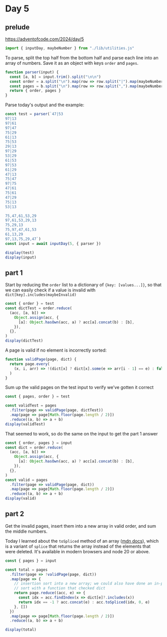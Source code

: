 # Day 5

## prelude

https://adventofcode.com/2024/day/5

```js echo
import { inputDay, maybeNumber } from "./lib/utilities.js"
```

To parse, split the top half from the bottom half and parse each line into an array of numbers. Save it as an object with keys `order` and `pages`.

```js echo
function parser(input) {
  const [a, b] = input.trim().split("\n\n")
  const order = a.split("\n").map(row => row.split("|").map(maybeNumber))
  const pages = b.split("\n").map(row => row.split(",").map(maybeNumber))
  return { order, pages }
}
```

Parse today's output and the example:

```js
const test = parser(`47|53
97|13
97|61
97|47
75|29
61|13
75|53
29|13
97|29
53|29
61|53
97|53
61|29
47|13
75|47
97|75
47|61
75|61
47|29
75|13
53|13

75,47,61,53,29
97,61,53,29,13
75,29,13
75,97,47,61,53
61,13,29
97,13,75,29,47`)
const input = await inputDay(5, { parser })
```

```js echo
display(test)
display(input)
```

## part 1

Start by reducing the `order` list to a dictionary of `{key: [values...]}`, so that we can easily check if a value is invalid with `dict[key].includes(maybeInvalid)`

```js echo
const { order } = test
const dictTest = order.reduce(
  (acc, [a, b]) =>
    Object.assign(acc, {
      [a]: Object.hasOwn(acc, a) ? acc[a].concat(b) : [b],
    }),
  {},
)
display(dictTest)
```

A page is valid if no element is incorrectly sorted:

```js echo
function validPage(page, dict) {
  return page.every(
    (x, i, arr) => !(dict[x] ? dict[x].some(e => arr[i - 1] == e) : false),
  )
}
```

Sum up the valid pages on the test input to verify we've gotten it correct

```js echo
const { pages, order } = test

const validTest = pages
  .filter(page => validPage(page, dictTest))
  .map(page => page[Math.floor(page.length / 2)])
  .reduce((a, b) => a + b)
display(validTest)
```

That seemed to work, so do the same on the input to get the part 1 answer

```js echo
const { order, pages } = input
const dict = order.reduce(
  (acc, [a, b]) =>
    Object.assign(acc, {
      [a]: Object.hasOwn(acc, a) ? acc[a].concat(b) : [b],
    }),
  {},
)
const valid = pages
  .filter(page => validPage(page, dict))
  .map(page => page[Math.floor(page.length / 2)])
  .reduce((a, b) => a + b)
display(valid)
```

## part 2

Get the invalid pages, insert them into a new array in valid order, and sum the middle numbers.

Today I learned about the `toSpliced` method of an array ([mdn docs](https://developer.mozilla.org/en-US/docs/Web/JavaScript/Reference/Global_Objects/Array/toSpliced)), which is a variant of `splice` that returns the array instead of the elements that were deleted. It's available in modern browsers and node 20 or above.

```js echo
const { pages } = input

const total = pages
  .filter(page => !validPage(page, dict))
  .map(page => {
    // insertion sort into a new array; we could also have done an in-place
    // sort with a function that checked dict
    return page.reduce((acc, e) => {
      const idx = acc.findIndex(x => dict[e]?.includes(x))
      return idx == -1 ? acc.concat(e) : acc.toSpliced(idx, 0, e)
    }, [])
  })
  .map(page => page[Math.floor(page.length / 2)])
  .reduce((a, b) => a + b)

display(total)
```

